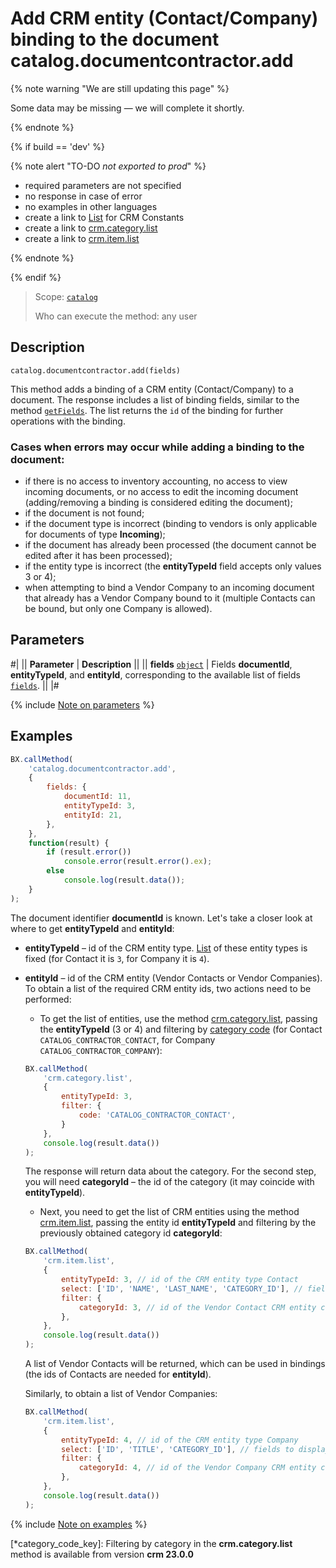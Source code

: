# Add CRM entity (Contact/Company) binding to the document catalog.documentcontractor.add

{% note warning "We are still updating this page" %}

Some data may be missing — we will complete it shortly.

{% endnote %}

{% if build == 'dev' %}

{% note alert "TO-DO _not exported to prod_" %}

- required parameters are not specified
- no response in case of error
- no examples in other languages
- create a link to [List](.) for CRM Constants
- create a link to [crm.category.list](.)
- create a link to [crm.item.list](.)
  
{% endnote %}

{% endif %}

> Scope: [`catalog`](../../scopes/permissions.md)
>
> Who can execute the method: any user

## Description

```http
catalog.documentcontractor.add(fields)
```

This method adds a binding of a CRM entity (Contact/Company) to a document. The response includes a list of binding fields, similar to the method [`getFields`](catalog-documentcontractor-get-fields.md). The list returns the `id` of the binding for further operations with the binding.

### Cases when errors may occur while adding a binding to the document:

- if there is no access to inventory accounting, no access to view incoming documents, or no access to edit the incoming document (adding/removing a binding is considered editing the document);
- if the document is not found;
- if the document type is incorrect (binding to vendors is only applicable for documents of type **Incoming**);
- if the document has already been processed (the document cannot be edited after it has been processed);
- if the entity type is incorrect (the **entityTypeId** field accepts only values 3 or 4);
- when attempting to bind a Vendor Company to an incoming document that already has a Vendor Company bound to it (multiple Contacts can be bound, but only one Company is allowed).

## Parameters

#|
|| **Parameter** |  **Description** ||
|| **fields** 
[`object`](../../data-types.md) | Fields **documentId**, **entityTypeId**, and **entityId**, corresponding to the available list of fields [`fields`](catalog-documentcontractor-get-fields.md). ||
|#

{% include [Note on parameters](../../../_includes/required.md) %}

## Examples

```js
BX.callMethod(
    'catalog.documentcontractor.add',
    {
        fields: {
            documentId: 11,
            entityTypeId: 3,
            entityId: 21,
        },
    },
    function(result) {
        if (result.error())
            console.error(result.error().ex);
        else
            console.log(result.data());
    }
);
```

The document identifier **documentId** is known. Let's take a closer look at where to get **entityTypeId** and **entityId**:

- **entityTypeId** – id of the CRM entity type. [List](.) of these entity types is fixed (for Contact it is `3`, for Company it is `4`).
- **entityId** – id of the CRM entity (Vendor Contacts or Vendor Companies). To obtain a list of the required CRM entity ids, two actions need to be performed:
    
    - To get the list of entities, use the method [crm.category.list](.), passing the **entityTypeId** (3 or 4) and filtering by [category code](*category_code_key) (for Contact `CATALOG_CONTRACTOR_CONTACT`, for Company `CATALOG_CONTRACTOR_COMPANY`):
  
    ```js
    BX.callMethod(
        'crm.category.list',
        {
            entityTypeId: 3,
            filter: {
                code: 'CATALOG_CONTRACTOR_CONTACT',
            }
        },
        console.log(result.data())
    );
    ```

    The response will return data about the category. For the second step, you will need **categoryId** – the id of the category (it may coincide with **entityTypeId**).

   - Next, you need to get the list of CRM entities using the method [crm.item.list](.), passing the entity id **entityTypeId** and filtering by the previously obtained category id **categoryId**:

    ```js
    BX.callMethod(
        'crm.item.list',
        {
            entityTypeId: 3, // id of the CRM entity type Contact
            select: ['ID', 'NAME', 'LAST_NAME', 'CATEGORY_ID'], // fields to display, optional parameter
            filter: {
                categoryId: 3, // id of the Vendor Contact CRM entity category, obtained from crm.category.list
            },
        },
        console.log(result.data())
    );
    ```
    
    A list of Vendor Contacts will be returned, which can be used in bindings (the ids of Contacts are needed for **entityId**).

    Similarly, to obtain a list of Vendor Companies:

    ```js
    BX.callMethod(
        'crm.item.list',
        {
            entityTypeId: 4, // id of the CRM entity type Company
            select: ['ID', 'TITLE', 'CATEGORY_ID'], // fields to display, optional parameter
            filter: {
                categoryId: 4, // id of the Vendor Company CRM entity category, obtained from crm.category.list
            },
        },
        console.log(result.data())
    );
    ```

{% include [Note on examples](../../../_includes/examples.md) %}

[*category_code_key]: Filtering by category in the **crm.category.list** method is available from version **crm 23.0.0**